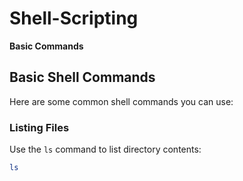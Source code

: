 # Shell-Scripting
**Basic  Commands**

## Basic Shell Commands

Here are some common shell commands you can use:

### Listing Files

Use the `ls` command to list directory contents:

```bash
ls 

